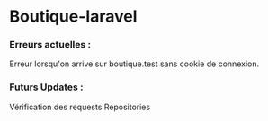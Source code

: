 # Boutique-laravel

### Erreurs actuelles :

Erreur lorsqu'on arrive sur boutique.test sans cookie de connexion.

### Futurs Updates :

Vérification des requests
Repositories

